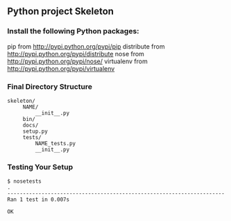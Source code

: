 ## Python project Skeleton

### Install the following Python packages:

pip from http://pypi.python.org/pypi/pip
distribute from http://pypi.python.org/pypi/distribute
nose from http://pypi.python.org/pypi/nose/
virtualenv from http://pypi.python.org/pypi/virtualenv

### Final Directory Structure
```
skeleton/
     NAME/
         __init__.py
     bin/
     docs/
     setup.py
     tests/
         NAME_tests.py
         __init__.py

```
### Testing Your Setup

```
$ nosetests
.
----------------------------------------------------------------------
Ran 1 test in 0.007s

OK
```
